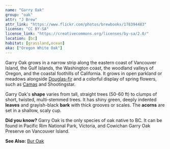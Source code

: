 ```yaml
---
name: "Garry Oak"
group: "oak"
attr: "J Brew"
attr_link: "https://www.flickr.com/photos/brewbooks/178394483"
license: "CC BY-SA"
license_link: "https://creativecommons.org/licenses/by-sa/2.0/"
location: [bc]
habitat: [grassland,ocean]
aka: ["Oregon White Oak"]
---
```

Garry Oak grows in a narrow strip along the eastern coast of Vancouver Island, the Gulf Islands, the Washington coast, the woodland valleys of Oregon, and the coastal foothills of California. It grows in open parkland or meadows alongside [Douglas-fir](/trees/dougfir) and a colorful display of spring flowers, such as [Camas](/plants/camas) and Shootingstar.

Garry Oak's **shape** varies from tall, straight trees (50-60 ft) to clumps of short, twisted, multi-stemmed trees. It has shiny green, deeply indented **leaves** and grayish-black **bark** with thick grooves or scales. The **acorns** are set in a shallow, scaly cup.

**Did you know?** Garry Oak is the only species of oak native to BC. It can be found in Pacific Rim National Park, Victoria, and Cowichan Garry Oak Preserve on Vancouver Island.

<!-- generated, do not edit -->
**See Also:**
[Bur Oak](/trees/buroak)
